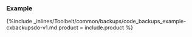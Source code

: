 


### Example

{%include _inlines/Toolbelt/common/backups/code_backups_example-cxbackupsdo-v1.md  product = include.product %}



